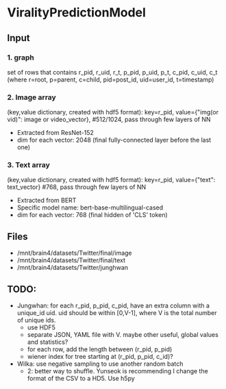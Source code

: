 # ViralityPredictionModel

## Input

### 1. graph
set of rows that contains r_pid, r_uid, r_t, p_pid, p_uid, p_t, c_pid, c_uid, c_t (where r=root, p=parent, c=child, pid=post_id, uid=user_id, t=timestamp)

### 2. Image array

(key,value dictionary, created with hdf5 format):  key=r_pid, value={"img(or vid)": image or video_vector}, #512/1024, pass through few layers of NN

- Extracted from ResNet-152
- dim for each vector: 2048 (final fully-connected layer before the last one)

### 3. Text array

(key,value dictionary, created with hdf5 format):    key=r_pid, value={"text": text_vector} #768, pass through few layers of NN

- Extracted from BERT
- Specific model name: bert-base-multilingual-cased
- dim for each vector: 768 (final hidden of 'CLS' token)

## Files
- /mnt/brain4/datasets/Twitter/final/image
- /mnt/brain4/datasets/Twitter/final/text
- /mnt/brain4/datasets/Twitter/junghwan

## TODO:
- Jungwhan: for each r_pid, p_pid, c_pid, have an extra column with a unique_id uid. uid should be within [0,V-1], where V is the total number of unique ids.
  - use HDF5
  - separate JSON, YAML file with V. maybe other useful, global values and statistics?
  - for each row, add the length between (r_pid, p_pid)
  - wiener index for tree starting at (r_pid, p_pid, c_id)?
- Wilka: use negative sampling to use another random batch
  - 2: better way to shuffle. Yunseok is recommending I change the format of the CSV to a HD5. Use h5py
